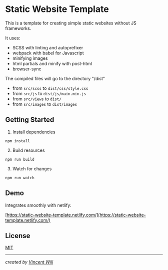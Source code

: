 # Static Website Template

This is a template for creating simple static websites without JS frameworks.

It uses:
- SCSS with linting and autoprefixer
- webpack with babel for Javascript
- minifying images
- html partials and minify with post-html
- browser-sync

The compiled files will go to the directory "/dist"

- from `src/scss` to `dist/css/style.css`
- from `src/js` to `dist/js/main.min.js`
- from `src/views` to `dist/`
- from `src/images` to `dist/images`

## Getting Started

1. Install dependencies
```
npm install
```

2. Build resources
```
npm run build
```

3. Watch for changes
```
npm run watch
```

## Demo

Integrates smoothly with netlify:

[https://static-website-template.netlify.com/](https://static-website-template.netlify.com/)


## License
[MIT](https://choosealicense.com/licenses/mit/)


---

*created by [Vincent Will](https://vincentwill.com/)*

